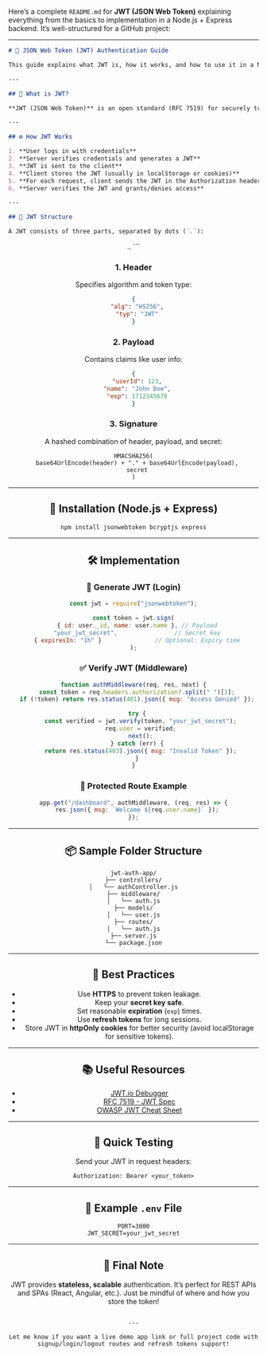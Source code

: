 Here’s a complete `README.md` for **JWT (JSON Web Token)** explaining everything from the basics to implementation in a Node.js + Express backend. It’s well-structured for a GitHub project:

---

```markdown
# 🔐 JSON Web Token (JWT) Authentication Guide

This guide explains what JWT is, how it works, and how to use it in a Node.js + Express server for authentication.

---

## 📘 What is JWT?

**JWT (JSON Web Token)** is an open standard (RFC 7519) for securely transmitting information between parties as a JSON object. It's commonly used for authentication and information exchange.

---

## ⚙️ How JWT Works

1. **User logs in with credentials**
2. **Server verifies credentials and generates a JWT**
3. **JWT is sent to the client**
4. **Client stores the JWT (usually in localStorage or cookies)**
5. **For each request, client sends the JWT in the Authorization header**
6. **Server verifies the JWT and grants/denies access**

---

## 🔐 JWT Structure

A JWT consists of three parts, separated by dots (`.`):

```

<Header>.<Payload>.<Signature>
```

### 1. Header

Specifies algorithm and token type:

```json
{
  "alg": "HS256",
  "typ": "JWT"
}
```

### 2. Payload

Contains claims like user info:

```json
{
  "userId": 123,
  "name": "John Doe",
  "exp": 1712345678
}
```

### 3. Signature

A hashed combination of header, payload, and secret:

```
HMACSHA256(
  base64UrlEncode(header) + "." + base64UrlEncode(payload),
  secret
)
```

---

## 🚀 Installation (Node.js + Express)

```bash
npm install jsonwebtoken bcryptjs express
```

---

## 🛠️ Implementation

### 🔑 Generate JWT (Login)

```js
const jwt = require("jsonwebtoken");

const token = jwt.sign(
  { id: user._id, name: user.name }, // Payload
  "your_jwt_secret",                // Secret key
  { expiresIn: "1h" }               // Optional: Expiry time
);
```

### ✅ Verify JWT (Middleware)

```js
function authMiddleware(req, res, next) {
  const token = req.headers.authorization?.split(" ")[1];
  if (!token) return res.status(401).json({ msg: "Access Denied" });

  try {
    const verified = jwt.verify(token, "your_jwt_secret");
    req.user = verified;
    next();
  } catch (err) {
    return res.status(403).json({ msg: "Invalid Token" });
  }
}
```

### 🔐 Protected Route Example

```js
app.get("/dashboard", authMiddleware, (req, res) => {
  res.json({ msg: `Welcome ${req.user.name}` });
});
```

---

## 📦 Sample Folder Structure

```
jwt-auth-app/
├── controllers/
│   └── authController.js
├── middleware/
│   └── auth.js
├── models/
│   └── user.js
├── routes/
│   └── auth.js
├── server.js
└── package.json
```

---

## 🧠 Best Practices

* Use **HTTPS** to prevent token leakage.
* Keep your **secret key safe**.
* Set reasonable **expiration** (`exp`) times.
* Use **refresh tokens** for long sessions.
* Store JWT in **httpOnly cookies** for better security (avoid localStorage for sensitive tokens).

---

## 📚 Useful Resources

* [JWT.io Debugger](https://jwt.io/)
* [RFC 7519 - JWT Spec](https://tools.ietf.org/html/rfc7519)
* [OWASP JWT Cheat Sheet](https://cheatsheetseries.owasp.org/cheatsheets/JSON_Web_Token_for_Java_Cheat_Sheet.html)

---

## 🧪 Quick Testing

Send your JWT in request headers:

```
Authorization: Bearer <your_token>
```

---

## 📝 Example `.env` File

```
PORT=3000
JWT_SECRET=your_jwt_secret
```

---

## 👋 Final Note

JWT provides **stateless, scalable** authentication. It’s perfect for REST APIs and SPAs (React, Angular, etc.). Just be mindful of where and how you store the token!

```

---

Let me know if you want a live demo app link or full project code with signup/login/logout routes and refresh tokens support!
```
